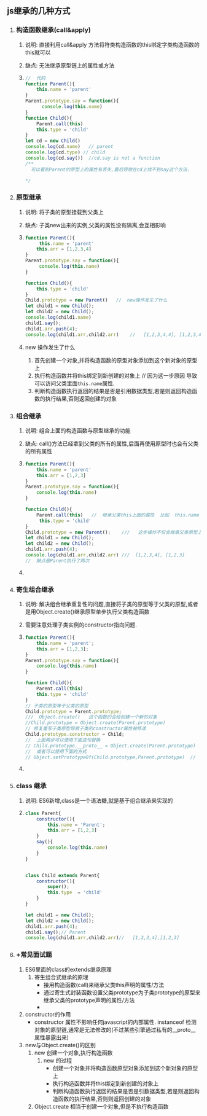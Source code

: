 ## js继承的几种方式

1. ### 构造函数继承(call&apply)

   1. 说明: 直接利用call&apply 方法将符类构造函数的this绑定字类构造函数的this就可以

   2. 缺点: 无法继承原型链上的属性或方法

   3. ``` javascript
      //  代码
      function Parent(){
          this.name = 'parent'
      }
      Parent.prototype.say = function(){
          	console.log(this.name)
      }
      function Child(){
          Parent.call(this)
          this.type = 'child'
      }
      let cd = new Child()
      console.log(cd.name)   // parent
      console.log(cd.type) // child
      console.log(cd.say())  //cd.say is not a function
      /**
      	可以看到Parent的原型上的属性有丢失,最后导致在cd上找不到say这个方法.
      
      */
      ```

2. ### 原型继承

   1. 说明: 将子类的原型挂载到父类上

   2. 缺点: 子类new出来的实例,父类的属性没有隔离,会互相影响

   3. ``` javascript
      function Parent(){
           this.name = 'parent'
          this.arr = [1,2,3,4]
      }
      Parent.prototype.say = function(){
           console.log(this.name)
      }
      
      function Child(){
          this.type = 'child'
      }
      Child.prototype = new Parent()   //  new操作发生了什么
      let child1 = new Child();
      let child2 = new Child();
      console.log(child1.name)
      child1.say();
      child1.arr.push(4);
      console.log(child1.arr,child2.arr)    //   [1,2,3,4,4], [1,2,3,4,4]
      ```

   4. new 操作发生了什么

      1. 首先创建一个对象,并将构造函数的原型对象添加到这个新对象的原型上
      2. 执行构造函数并将this绑定到新创建的对象上   //  因为这一步原因 导致可以访问父类里面`this.name`属性.
      3. 判断构造函数执行返回的结果是否是引用数据类型,若是则返回构造函数的执行结果,否则返回创建的对象

3. ### 组合继承

   1. 说明: 组合上面的构造函数与原型继承的功能

   2. 缺点: call()方法已经拿到父类的所有的属性,后面再使用原型时也会有父类的所有属性

   3. ``` javascript
      function Parent(){
          this.name = 'parent'
          this.arr = [1,2,3]
      }
      Parent.prototype.say = function(){
          console.log(this.name)
      }
      
      function Child(){
          Parent.call(this)   //  继承父类this上面的属性  比如  this.name
           this.type = 'child'
      }
      Child.prototype = new Parent();    ///   这步操作不仅会继承父类原型上的属性,还会继承父类this上面的属性
      let child1 = new Child();
      let child2 = new Child();
      child1.arr.push(4);
      console.log(child1.arr,child2.arr) ///  [1,2,3,4], [1,2,3]
      //  缺点是Parent执行了两次
      ```

   4. 

4. ### 寄生组合继承

   1. 说明: 解决组合继承重复性的问题,直接将子类的原型等于父类的原型,或者是用Object.create()继承原型单步执行父类构造函数

   2. 需要注意处理子类实例的constructor指向问题.

   3. ``` javascript
      function Parent(){
          this.name = 'parent';
          this.arr = [1,2,3];
      }
      Parent.prototype.say = function(){
          console.log(this.name)
      }
      
      function Child(){
          Parent.call(this)
          this.type = 'child'
      }
      // 子类的原型等于父类的原型
      Child.prototype = Parent.prototype;
      ///  Object.create()   这个函数的会给创建一个新的对象
      //Child.prototype = Object.create(Parent.prototype)
      // 修复重写子类原型导致子类的constructor属性被修改
      Child.prototype.constructor = Child;
      //  上面两步可以使用下面这句替换
      // Child.prototype.__proto__ = Object.create(Parent.prototype)
      //  或者可以使用下面的方式
      // Object.setPrototypeOf(Child.prototype,Parent.prototype)  //  这种方式也是将后者赋值给前者的__proto__的属性上
      ```

   4. 

5. ### class 继承

   1. 说明: ES6新增,class是一个语法糖,就是基于组合继承来实现的

   2. ``` javascript
      class Parent{
          constructor(){
              this.name = 'Parent';
              this.arr = [1,2,3]
          }
          say(){
              console.log(this.name)
          }
      }
      
      
      class Child extends Parent{
          constructor(){
              super();
              this.type  = 'child'
          }
      }
      
      let child1 = new Child();
      let child2 = new Child();
      child1.arr.push(4);
      child1.say();// Parent
      console.log(child1.arr,child2.arr)//   [1,2,3,4],[1,2,3]
      ```

6. ### +常见面试题

   1. ES6里面的class的extends继承原理
      1. 寄生组合式继承的原理
         * 接用构造函数(call)来继承父类this声明的属性/方法
         * 通过寄生式封装函数设置父类prototype为子类prototype的原型来继承父类的prototype声明的属性/方法
         * 
   2. constructor的作用
      * constructor 属性不影响任何javascript的内部属性. instanceof 检测对象的原型链,通常是无法修改的(不过某些引擎通过私有的__proto__属性暴露出来)
   3. new与Object.create()的区别
      1. new 创建一个对象,执行构造函数
         1. new 的过程
            * 创建一个对象并将构造函数原型对象添加到这个新对象的原型上
            * 执行构造函数并将this绑定到新创建的对象上
            * 判断构造函数执行返回的结果是否是引数据类型,若是则返回构造函数的执行结果,否则则返回创建的对象
      2. Object.create  相当于创建一个对象,但是不执行构造函数